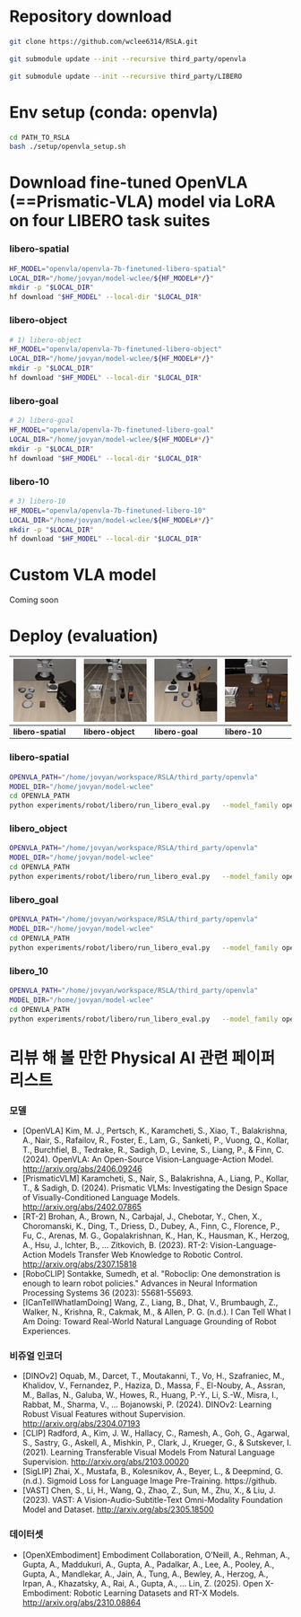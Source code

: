 # Repository download
```bash
git clone https://github.com/wclee6314/RSLA.git
```
```bash
git submodule update --init --recursive third_party/openvla
```
```bash
git submodule update --init --recursive third_party/LIBERO
```

# Env setup (conda: openvla)
```bash
cd PATH_TO_RSLA
bash ./setup/openvla_setup.sh
```

# Download fine-tuned OpenVLA (==Prismatic-VLA) model via LoRA on four LIBERO task suites

### libero-spatial
```bash
HF_MODEL="openvla/openvla-7b-finetuned-libero-spatial"
LOCAL_DIR="/home/jovyan/model-wclee/${HF_MODEL#*/}"  
mkdir -p "$LOCAL_DIR"
hf download "$HF_MODEL" --local-dir "$LOCAL_DIR"
```

### libero-object
```bash
# 1) libero-object
HF_MODEL="openvla/openvla-7b-finetuned-libero-object"
LOCAL_DIR="/home/jovyan/model-wclee/${HF_MODEL#*/}"
mkdir -p "$LOCAL_DIR"
hf download "$HF_MODEL" --local-dir "$LOCAL_DIR"
```

### libero-goal
```bash
# 2) libero-goal
HF_MODEL="openvla/openvla-7b-finetuned-libero-goal"
LOCAL_DIR="/home/jovyan/model-wclee/${HF_MODEL#*/}"
mkdir -p "$LOCAL_DIR"
hf download "$HF_MODEL" --local-dir "$LOCAL_DIR"
```

### libero-10
```bash
# 3) libero-10
HF_MODEL="openvla/openvla-7b-finetuned-libero-10"
LOCAL_DIR="/home/jovyan/model-wclee/${HF_MODEL#*/}"
mkdir -p "$LOCAL_DIR"
hf download "$HF_MODEL" --local-dir "$LOCAL_DIR"
```

# Custom VLA model
Coming soon

# Deploy (evaluation)
| ![libero-spatial](./video/libero_spatial.gif) | ![libero-object](./video/libero_object.gif) | ![libero-goal](./video/libero_goal.gif) | ![libero-10](./video/libero_10.gif) |
|---|---|---|---|
| **libero-spatial** | **libero-object** | **libero-goal** | **libero-10** |

### libero-spatial
```bash
OPENVLA_PATH="/home/jovyan/workspace/RSLA/third_party/openvla"
MODEL_DIR="/home/jovyan/model-wclee"
cd OPENVLA_PATH
python experiments/robot/libero/run_libero_eval.py   --model_family openvla   --pretrained_checkpoint $MODEL_DIR/openvla/openvla-7b-finetuned-libero-spatial   --task_suite_name libero_spatial   --center_crop True --use_wandb True --wandb_project openvla_eval --wandb_entity wclee-korea-advanced-institute-of-science-and-technology
```

### libero_object
```bash
OPENVLA_PATH="/home/jovyan/workspace/RSLA/third_party/openvla"
MODEL_DIR="/home/jovyan/model-wclee"
cd OPENVLA_PATH
python experiments/robot/libero/run_libero_eval.py   --model_family openvla   --pretrained_checkpoint $MODEL_DIR/openvla/openvla-7b-finetuned-libero-object   --task_suite_name libero_object   --center_crop True --use_wandb True --wandb_project openvla_eval --wandb_entity wclee-korea-advanced-institute-of-science-and-technology
```

### libero_goal
```bash
OPENVLA_PATH="/home/jovyan/workspace/RSLA/third_party/openvla"
MODEL_DIR="/home/jovyan/model-wclee"
cd OPENVLA_PATH
python experiments/robot/libero/run_libero_eval.py   --model_family openvla   --pretrained_checkpoint $MODEL_DIR/openvla/openvla-7b-finetuned-libero-goal   --task_suite_name libero_goal   --center_crop True --use_wandb True --wandb_project openvla_eval --wandb_entity wclee-korea-advanced-institute-of-science-and-technology
```

### libero_10
```bash
OPENVLA_PATH="/home/jovyan/workspace/RSLA/third_party/openvla"
MODEL_DIR="/home/jovyan/model-wclee"
cd OPENVLA_PATH
python experiments/robot/libero/run_libero_eval.py   --model_family openvla   --pretrained_checkpoint $MODEL_DIR/openvla/openvla-7b-finetuned-libero-10   --task_suite_name libero_10   --center_crop True --use_wandb True --wandb_project openvla_eval --wandb_entity wclee-korea-advanced-institute-of-science-and-technology
```

# 리뷰 해 볼 만한 Physical AI 관련 페이퍼 리스트 
### 모델
- [OpenVLA] Kim, M. J., Pertsch, K., Karamcheti, S., Xiao, T., Balakrishna, A., Nair, S., Rafailov, R., Foster, E., Lam, G., Sanketi, P., Vuong, Q., Kollar, T., Burchfiel, B., Tedrake, R., Sadigh, D., Levine, S., Liang, P., & Finn, C. (2024). OpenVLA: An Open-Source Vision-Language-Action Model. http://arxiv.org/abs/2406.09246
- [PrismaticVLM] Karamcheti, S., Nair, S., Balakrishna, A., Liang, P., Kollar, T., & Sadigh, D. (2024). Prismatic VLMs: Investigating the Design Space of Visually-Conditioned Language Models. http://arxiv.org/abs/2402.07865
- [RT-2] Brohan, A., Brown, N., Carbajal, J., Chebotar, Y., Chen, X., Choromanski, K., Ding, T., Driess, D., Dubey, A., Finn, C., Florence, P., Fu, C., Arenas, M. G., Gopalakrishnan, K., Han, K., Hausman, K., Herzog, A., Hsu, J., Ichter, B., … Zitkovich, B. (2023). RT-2: Vision-Language-Action Models Transfer Web Knowledge to Robotic Control. http://arxiv.org/abs/2307.15818
- [RoboCLIP] Sontakke, Sumedh, et al. "Roboclip: One demonstration is enough to learn robot policies." Advances in Neural Information Processing Systems 36 (2023): 55681-55693.
- [ICanTellWhatIamDoing] Wang, Z., Liang, B., Dhat, V., Brumbaugh, Z., Walker, N., Krishna, R., Cakmak, M., & Allen, P. G. (n.d.). I Can Tell What I Am Doing: Toward Real-World Natural Language Grounding of Robot Experiences.

### 비쥬얼 인코더
- [DINOv2] Oquab, M., Darcet, T., Moutakanni, T., Vo, H., Szafraniec, M., Khalidov, V., Fernandez, P., Haziza, D., Massa, F., El-Nouby, A., Assran, M., Ballas, N., Galuba, W., Howes, R., Huang, P.-Y., Li, S.-W., Misra, I., Rabbat, M., Sharma, V., … Bojanowski, P. (2024). DINOv2: Learning Robust Visual Features without Supervision. http://arxiv.org/abs/2304.07193
- [CLIP] Radford, A., Kim, J. W., Hallacy, C., Ramesh, A., Goh, G., Agarwal, S., Sastry, G., Askell, A., Mishkin, P., Clark, J., Krueger, G., & Sutskever, I. (2021). Learning Transferable Visual Models From Natural Language Supervision. http://arxiv.org/abs/2103.00020
- [SigLIP] Zhai, X., Mustafa, B., Kolesnikov, A., Beyer, L., & Deepmind, G. (n.d.). Sigmoid Loss for Language Image Pre-Training. https://github.
- [VAST] Chen, S., Li, H., Wang, Q., Zhao, Z., Sun, M., Zhu, X., & Liu, J. (2023). VAST: A Vision-Audio-Subtitle-Text Omni-Modality Foundation Model and Dataset. http://arxiv.org/abs/2305.18500

### 데이터셋
- [OpenXEmbodiment] Embodiment Collaboration, O’Neill, A., Rehman, A., Gupta, A., Maddukuri, A., Gupta, A., Padalkar, A., Lee, A., Pooley, A., Gupta, A., Mandlekar, A., Jain, A., Tung, A., Bewley, A., Herzog, A., Irpan, A., Khazatsky, A., Rai, A., Gupta, A., … Lin, Z. (2025). Open X-Embodiment: Robotic Learning Datasets and RT-X Models. http://arxiv.org/abs/2310.08864
